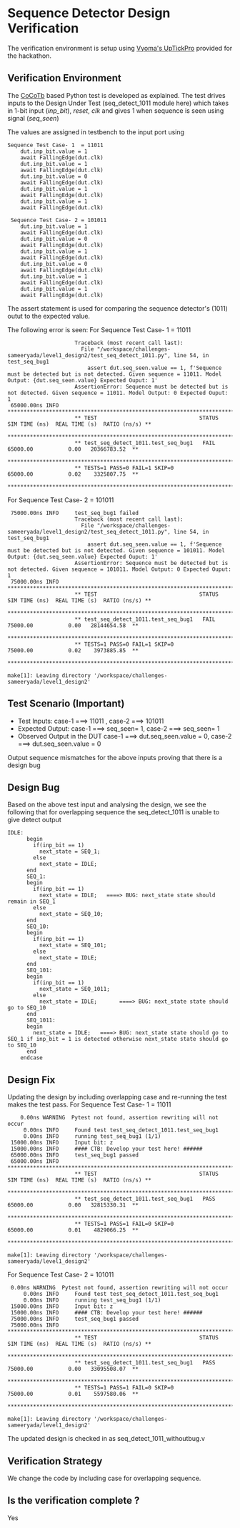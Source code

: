 # Sequence Detector Design Verification

The verification environment is setup using [Vyoma's UpTickPro](https://vyomasystems.com) provided for the hackathon.

## Verification Environment

The [CoCoTb](https://www.cocotb.org/) based Python test is developed as explained. The test drives inputs to the Design Under Test (seq_detect_1011 module here) which takes in 1-bit input (*inp_bit*), *reset*, *clk* and gives 1 when sequence is seen using signal (*seq_seen*)

The values are assigned in testbench to the input port using 
```
Sequence Test Case- 1  = 11011
    dut.inp_bit.value = 1
    await FallingEdge(dut.clk)
    dut.inp_bit.value = 1
    await FallingEdge(dut.clk)
    dut.inp_bit.value = 0
    await FallingEdge(dut.clk)
    dut.inp_bit.value = 1
    await FallingEdge(dut.clk)
    dut.inp_bit.value = 1
    await FallingEdge(dut.clk)
    
 Sequence Test Case- 2 = 101011
    dut.inp_bit.value = 1
    await FallingEdge(dut.clk)
    dut.inp_bit.value = 0
    await FallingEdge(dut.clk)
    dut.inp_bit.value = 1
    await FallingEdge(dut.clk)
    dut.inp_bit.value = 0
    await FallingEdge(dut.clk)
    dut.inp_bit.value = 1
    await FallingEdge(dut.clk)
    dut.inp_bit.value = 1
    await FallingEdge(dut.clk)

```

The assert statement is used for comparing the sequence detector's (1011) outut to the expected value.

The following error is seen:
For Sequence Test Case- 1  = 11011
```
                     Traceback (most recent call last):
                       File "/workspace/challenges-sameeryada/level1_design2/test_seq_detect_1011.py", line 54, in test_seq_bug1
                         assert dut.seq_seen.value == 1, f'Sequence must be detected but is not detected. Given sequence = 11011. Model Output: {dut.seq_seen.value} Expected Ouput: 1'
                     AssertionError: Sequence must be detected but is not detected. Given sequence = 11011. Model Output: 0 Expected Ouput: 1
 65000.00ns INFO     ********************************************************************************************
                     ** TEST                                STATUS  SIM TIME (ns)  REAL TIME (s)  RATIO (ns/s) **
                     ********************************************************************************************
                     ** test_seq_detect_1011.test_seq_bug1   FAIL       65000.00           0.00   20366783.52  **
                     ********************************************************************************************
                     ** TESTS=1 PASS=0 FAIL=1 SKIP=0                    65000.00           0.02    3325807.75  **
                     ********************************************************************************************

```
For Sequence Test Case- 2  = 101011
```
 75000.00ns INFO     test_seq_bug1 failed
                     Traceback (most recent call last):
                       File "/workspace/challenges-sameeryada/level1_design2/test_seq_detect_1011.py", line 54, in test_seq_bug1
                         assert dut.seq_seen.value == 1, f'Sequence must be detected but is not detected. Given sequence = 101011. Model Output: {dut.seq_seen.value} Expected Ouput: 1'
                     AssertionError: Sequence must be detected but is not detected. Given sequence = 101011. Model Output: 0 Expected Ouput: 1
 75000.00ns INFO     ********************************************************************************************
                     ** TEST                                STATUS  SIM TIME (ns)  REAL TIME (s)  RATIO (ns/s) **
                     ********************************************************************************************
                     ** test_seq_detect_1011.test_seq_bug1   FAIL       75000.00           0.00   28144654.58  **
                     ********************************************************************************************
                     ** TESTS=1 PASS=0 FAIL=1 SKIP=0                    75000.00           0.02    3973885.85  **
                     ********************************************************************************************
                     
make[1]: Leaving directory '/workspace/challenges-sameeryada/level1_design2'
```
## Test Scenario **(Important)**
- Test Inputs: case-1 ===> 11011  , case-2 ===> 101011
- Expected Output: case-1 ===> seq_seen= 1, case-2 ===> seq_seen= 1
- Observed Output in the DUT case-1 ===> dut.seq_seen.value = 0, case-2 ===> dut.seq_seen.value = 0

Output sequence mismatches for the above inputs proving that there is a design bug

## Design Bug
Based on the above test input and analysing the design, we see the following
that for overlapping sequence the seq_detect_1011 is unable to give detect output
```
IDLE:
      begin
        if(inp_bit == 1)
          next_state = SEQ_1;
        else
          next_state = IDLE;
      end
      SEQ_1:
      begin
        if(inp_bit == 1)
          next_state = IDLE;   ====> BUG: next_state state should remain in SEQ_1
        else
          next_state = SEQ_10;
      end
      SEQ_10:
      begin
        if(inp_bit == 1)
          next_state = SEQ_101;
        else
          next_state = IDLE;
      end
      SEQ_101:
      begin
        if(inp_bit == 1)
          next_state = SEQ_1011;
        else
          next_state = IDLE;       ====> BUG: next_state state should go to SEQ_10 
      end
      SEQ_1011:
      begin
        next_state = IDLE;   ====> BUG: next_state state should go to SEQ_1 if inp_bit = 1 is detected otherwise next_state state should go to SEQ_10 
      end
    endcase      
```

## Design Fix
Updating the design by including overlapping case and re-running the test makes the test pass.
For Sequence Test Case- 1  = 11011
```
    0.00ns WARNING  Pytest not found, assertion rewriting will not occur
     0.00ns INFO     Found test test_seq_detect_1011.test_seq_bug1
     0.00ns INFO     running test_seq_bug1 (1/1)
 15000.00ns INFO     Input bit: z
 15000.00ns INFO     #### CTB: Develop your test here! ######
 65000.00ns INFO     test_seq_bug1 passed
 65000.00ns INFO     ********************************************************************************************
                     ** TEST                                STATUS  SIM TIME (ns)  REAL TIME (s)  RATIO (ns/s) **
                     ********************************************************************************************
                     ** test_seq_detect_1011.test_seq_bug1   PASS       65000.00           0.00   32815330.31  **
                     ********************************************************************************************
                     ** TESTS=1 PASS=1 FAIL=0 SKIP=0                    65000.00           0.01    4829066.25  **
                     ********************************************************************************************
                     
make[1]: Leaving directory '/workspace/challenges-sameeryada/level1_design2'
```
For Sequence Test Case- 2  = 101011
```
 0.00ns WARNING  Pytest not found, assertion rewriting will not occur
     0.00ns INFO     Found test test_seq_detect_1011.test_seq_bug1
     0.00ns INFO     running test_seq_bug1 (1/1)
 15000.00ns INFO     Input bit: z
 15000.00ns INFO     #### CTB: Develop your test here! ######
 75000.00ns INFO     test_seq_bug1 passed
 75000.00ns INFO     ********************************************************************************************
                     ** TEST                                STATUS  SIM TIME (ns)  REAL TIME (s)  RATIO (ns/s) **
                     ********************************************************************************************
                     ** test_seq_detect_1011.test_seq_bug1   PASS       75000.00           0.00   33095508.07  **
                     ********************************************************************************************
                     ** TESTS=1 PASS=1 FAIL=0 SKIP=0                    75000.00           0.01    5597580.06  **
                     ********************************************************************************************
                     
make[1]: Leaving directory '/workspace/challenges-sameeryada/level1_design2'
```
The updated design is checked in as seq_detect_1011_withoutbug.v

## Verification Strategy
 We change the code by including case for overlapping sequence.
## Is the verification complete ?
Yes
